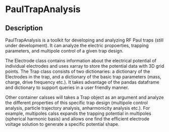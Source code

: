 # PaulTrapAnalysis

## Description
PaulTrapAnalysis is a toolkit for developing and analyzing RF Paul traps (still under development). It can analyze the electric propoerties, trapping parameters, and multipole control of a given trap design.

The Electrode class contains information about the electrical potential of individual electrodes and uses xarray to store the potential data with 3D grid points. The Trap class consists of two dictionaries: a dictionary of the Electrodes in the trap, and a dictionary of the basic trap parameters (mass, charge, drive frequency etc.). It takes advantage of the pandas dataframe and dictionary to support queries in a user friendly manner.

Other container calsses will takes a Trap object as an argument and analyze the different properties of this specific trap design (multipole control analysis, particle trajectory analysis, anharmonicity analysis etc.). For example, multipoles calss expands the trapping potential in multipoles (spherical harmonic basis) and allows one find the efficient electrode voltage solution to generate a specific potential shape.